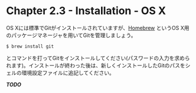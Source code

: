Chapter 2.3 - Installation - OS X
=======

OS Xには標準でGitがインストールされていますが、[Homebrew](http://brew.sh/index_ja.html) というOS X用のパッケージマネージャを用いてGitを管理しましょう。 

```
$ brew install git
```

とコマンドを打ってGitをインストールしてください(パスワードの入力を求められます)。インストールが終わった後は、新しくインストールしたGitのパスをシェルの環境設定ファイルに追記してください。

***TODO***